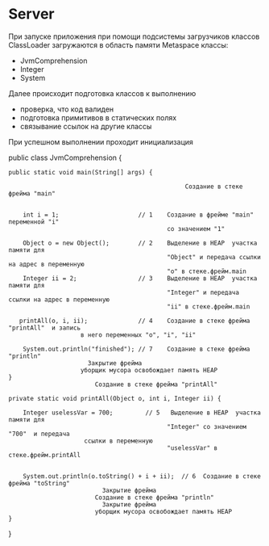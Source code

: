 # Server


При запуске приложения  при помощи подсистемы загрузчиков 
классов СlassLoader загружаются в область памяти Metaspace классы:

* JvmComprehension
* Integer
*  System

Далее происходит подготовка классов к выполнению

*  проверка, что код валиден
*  подготовка примитивов в статических полях
*  связывание ссылок на другие классы


При успешном выполнении проходит инициализация 



public class JvmComprehension {

    public static void main(String[] args) {

                                                     Создание в стеке фрейма "main"


        int i = 1;                      // 1    Создание в фрейме "main" переменной "i"
                                                со значением "1" 

        Object o = new Object();        // 2    Выделение в HEAP  участка памяти для 
                                                "Object" и передача ссылки на адрес в переменную
                                                "o" в стеке.фрейм.main  
        Integer ii = 2;                 // 3    Выделение в HEAP  участка памяти для 
                                                "Integer" и передача ссылки на адрес в переменную
                                                "ii" в стеке.фрейм.main

       printAll(o, i, ii);              // 4    Создание в стеке фрейма "printAll"  и запись
						в него переменных "o", "i", "ii"

        System.out.println("finished"); // 7    Создание в стеке фрейма "println"
						  Закрытие фрейма
						уборщик мусора освобождает память HEAP
    }
							Создание в стеке фрейма "printAll"

    private static void printAll(Object o, int i, Integer ii) {

        Integer uselessVar = 700;         // 5   Выделение в HEAP  участка памяти для 
                                                "Integer" со значением "700"  и передача 
						 ссылки в переменную
                                                "uselessVar" в стеке.фрейм.printAll


        System.out.println(o.toString() + i + ii);  // 6  Создание в стеке фрейма "toString"
							  Закрытие фрейма
							Создание в стеке фрейма "println"
							  Закрытие фрейма
							уборщик мусора освобождает память HEAP
    }
}
